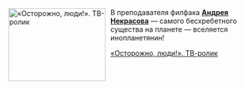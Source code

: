 <!--2025-08-02 11:00:12-->
<div class="yb">
  <div class="rss kino_kino"><a href="https://www.kino-teatr.ru/video/52019/" title="«Осторожно, люди&#33;». ТВ-ролик"><img src="https://www.kino-teatr.ru/video/9/1/52019/poster.jpg" width="196" height="147" align="left" hspace="5" style="margin: 0px 10px 0px 5px" alt="«Осторожно, люди&#33;». ТВ-ролик"/></a>В преподавателя филфака <a href=https://www.kino-teatr.ru/kino/acter/m/ros/295725/bio/ target=_blank><strong>Андрея Некрасова</strong></a> — самого бесхребетного существа на планете — вселяется инопланетянин&#33; <p class="titl"><a href="https://www.kino-teatr.ru/video/52019/">«Осторожно, люди!». ТВ-ролик</a></p></div>
</div>
